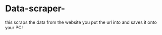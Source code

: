 # Data-scraper-
this scraps the data from the website you put the url into and saves it onto your PC!
